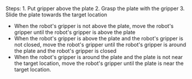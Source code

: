 

Steps:  1. Put gripper above the plate  2. Grasp the plate with the gripper  3. Slide the plate towards the target location 
- When the robot's gripper is not above the plate, move the robot's gripper until the robot's gripper is above the plate
- When the robot's gripper is above the plate and the robot's gripper is not closed, move the robot's gripper until the robot's gripper is around the plate and the robot's gripper is closed
- When the robot's gripper is around the plate and the plate is not near the target location, move the robot's gripper until the plate is near the target location.